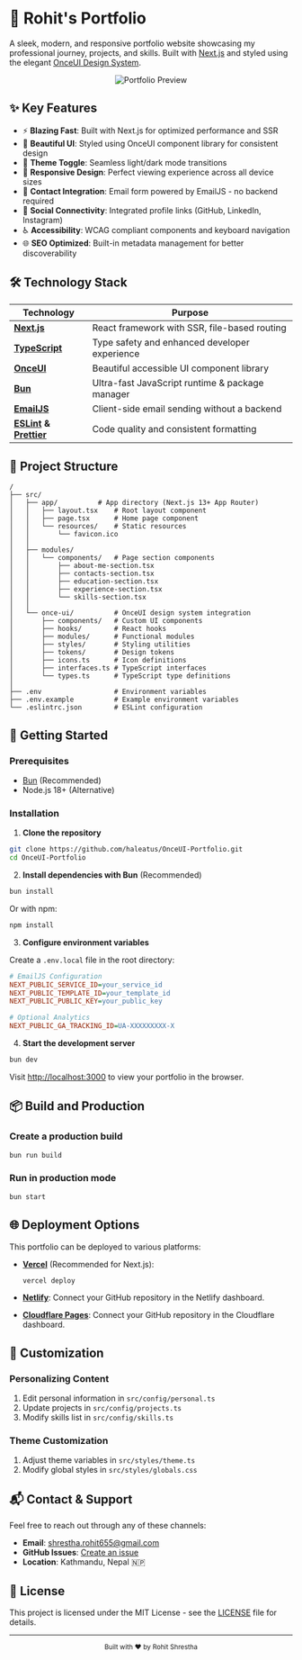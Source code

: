 # 🚀 Rohit's Portfolio

A sleek, modern, and responsive portfolio website showcasing my professional journey, projects, and skills. Built with [Next.js](https://nextjs.org/) and styled using the elegant [OnceUI Design System](https://onceui.dev/).

<div align="center">
  <img src="/preview.png" alt="Portfolio Preview" />
</div>

## ✨ Key Features

- ⚡ **Blazing Fast**: Built with Next.js for optimized performance and SSR
- 🎨 **Beautiful UI**: Styled using OnceUI component library for consistent design
- 🌙 **Theme Toggle**: Seamless light/dark mode transitions
- 📱 **Responsive Design**: Perfect viewing experience across all device sizes
- 💌 **Contact Integration**: Email form powered by EmailJS - no backend required
- 🔗 **Social Connectivity**: Integrated profile links (GitHub, LinkedIn, Instagram)
- ♿ **Accessibility**: WCAG compliant components and keyboard navigation
- 🌐 **SEO Optimized**: Built-in metadata management for better discoverability

## 🛠️ Technology Stack

| Technology                                                           | Purpose                                         |
| -------------------------------------------------------------------- | ----------------------------------------------- |
| **[Next.js](https://nextjs.org/)**                                   | React framework with SSR, file-based routing    |
| **[TypeScript](https://www.typescriptlang.org/)**                    | Type safety and enhanced developer experience   |
| **[OnceUI](https://onceui.dev/)**                                    | Beautiful accessible UI component library       |
| **[Bun](https://bun.sh/)**                                           | Ultra-fast JavaScript runtime & package manager |
| **[EmailJS](https://www.emailjs.com/)**                              | Client-side email sending without a backend     |
| **[ESLint](https://eslint.org/) & [Prettier](https://prettier.io/)** | Code quality and consistent formatting          |

## 📂 Project Structure

```
/
├── src/
│   ├── app/          # App directory (Next.js 13+ App Router)
│   │   ├── layout.tsx    # Root layout component
│   │   ├── page.tsx      # Home page component
│   │   └── resources/    # Static resources
│   │       └── favicon.ico
│   │
│   ├── modules/
│   │   └── components/   # Page section components
│   │       ├── about-me-section.tsx
│   │       ├── contacts-section.tsx
│   │       ├── education-section.tsx
│   │       ├── experience-section.tsx
│   │       └── skills-section.tsx
│   │
│   └── once-ui/          # OnceUI design system integration
│       ├── components/   # Custom UI components
│       ├── hooks/        # React hooks
│       ├── modules/      # Functional modules
│       ├── styles/       # Styling utilities
│       ├── tokens/       # Design tokens
│       ├── icons.ts      # Icon definitions
│       ├── interfaces.ts # TypeScript interfaces
│       └── types.ts      # TypeScript type definitions
│
├── .env                  # Environment variables
├── .env.example          # Example environment variables
└── .eslintrc.json        # ESLint configuration
```

## 🚀 Getting Started

### Prerequisites

- [Bun](https://bun.sh/) (Recommended)
- Node.js 18+ (Alternative)

### Installation

1. **Clone the repository**

```bash
git clone https://github.com/haleatus/OnceUI-Portfolio.git
cd OnceUI-Portfolio
```

2. **Install dependencies with Bun** (Recommended)

```bash
bun install
```

Or with npm:

```bash
npm install
```

3. **Configure environment variables**

Create a `.env.local` file in the root directory:

```ini
# EmailJS Configuration
NEXT_PUBLIC_SERVICE_ID=your_service_id
NEXT_PUBLIC_TEMPLATE_ID=your_template_id
NEXT_PUBLIC_PUBLIC_KEY=your_public_key

# Optional Analytics
NEXT_PUBLIC_GA_TRACKING_ID=UA-XXXXXXXXX-X
```

4. **Start the development server**

```bash
bun dev
```

Visit [http://localhost:3000](http://localhost:3000) to view your portfolio in the browser.

## 📦 Build and Production

### Create a production build

```bash
bun run build
```

### Run in production mode

```bash
bun start
```

## 🌐 Deployment Options

This portfolio can be deployed to various platforms:

- **[Vercel](https://vercel.com/)** (Recommended for Next.js):

  ```bash
  vercel deploy
  ```

- **[Netlify](https://www.netlify.com/)**:
  Connect your GitHub repository in the Netlify dashboard.

- **[Cloudflare Pages](https://pages.cloudflare.com/)**:
  Connect your GitHub repository in the Cloudflare dashboard.

## 🧩 Customization

### Personalizing Content

1. Edit personal information in `src/config/personal.ts`
2. Update projects in `src/config/projects.ts`
3. Modify skills list in `src/config/skills.ts`

### Theme Customization

1. Adjust theme variables in `src/styles/theme.ts`
2. Modify global styles in `src/styles/globals.css`

## 📬 Contact & Support

Feel free to reach out through any of these channels:

- **Email**: [shrestha.rohit655@gmail.com](mailto:shrestha.rohit655@gmail.com)
- **GitHub Issues**: [Create an issue](https://github.com/haleatus/OnceUI-Portfolio/issues)
- **Location**: Kathmandu, Nepal 🇳🇵

## 📄 License

This project is licensed under the MIT License - see the [LICENSE](LICENSE) file for details.

---

<div align="center">
  <sub>Built with ❤️ by Rohit Shrestha</sub>
</div>
